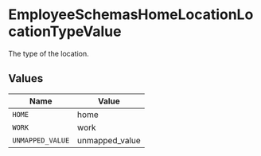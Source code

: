 # EmployeeSchemasHomeLocationLocationTypeValue

The type of the location.


## Values

| Name             | Value            |
| ---------------- | ---------------- |
| `HOME`           | home             |
| `WORK`           | work             |
| `UNMAPPED_VALUE` | unmapped_value   |